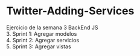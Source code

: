 # Twitter-Adding-Services
Ejercicio de la semana 3 BackEnd JS
<br>
3. Sprint 1: Agregar modelos<br>
4. Sprint 2: Agregar servicios<br>
5. Sprint 3: Agregar vistas<br>
